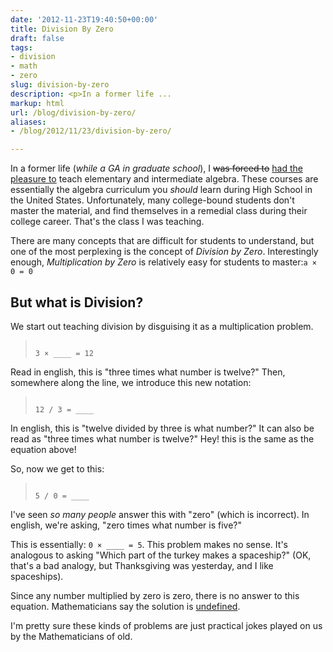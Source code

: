 ```yaml
---
date: '2012-11-23T19:40:50+00:00'
title: Division By Zero
draft: false
tags:
- division
- math
- zero
slug: division-by-zero
description: <p>In a former life ...
markup: html
url: /blog/division-by-zero/
aliases:
- /blog/2012/11/23/division-by-zero/

---
```


<p>In a former life (<em>while a GA in graduate school</em>), I <del>was forced
to</del> <ins>had the pleasure to</ins> teach elementary and intermediate algebra.
These courses are essentially the algebra curriculum you <em>should</em> learn
during High School in the United States. Unfortunately, many college-bound
students don't master the material, and find themselves in a remedial class during
their college career.  That's the class I was teaching.</p>

<p>There are many concepts that are difficult for students to understand, but
one of the most perplexing is the concept of <em>Division by Zero</em>.
Interestingly enough, <em>Multiplication by Zero</em> is relatively easy for 
students to master:<code>a × 0 = 0</code></p>


<h2>But what is Division?</h2>

<p>We start out teaching division by disguising it as a multiplication problem.</p>
<blockquote><code>
3 × ____ = 12
</code></blockquote>
<p>Read in english, this is "three times what number is twelve?" Then, somewhere
along the line, we introduce this new notation:</p>
<blockquote><code>
12 / 3 = ____
</code></blockquote>
<p>In english, this is "twelve divided by three is what number?" It can also
be read as "three times what number is twelve?" Hey! this is the same as the
equation above!</p>

<p>So, now we get to this:</p>
<blockquote><code>
5 / 0 = ____
</code></blockquote>

<p>I've seen <em>so many people</em> answer this with "zero" (which is incorrect).
In english, we're asking, "zero times what number is five?"</p>

<p>This is essentially: <code>0 × ____ = 5</code>. This problem makes no
sense. It's analogous to asking "Which part of the turkey makes a spaceship?" (OK,
that's a bad analogy, but Thanksgiving was yesterday, and I like spaceships).</p>

<p>Since any number multiplied by zero is zero, there is no answer to this equation.
Mathematicians say the solution is <a href="http://en.wikipedia.org/wiki/Undefined_(mathematics)" _mce_href="http://en.wikipedia.org/wiki/Undefined_(mathematics)">
undefined</a>.</p>

<p>I'm pretty sure these kinds of problems are just practical jokes played on us
by the Mathematicians of old.</p>